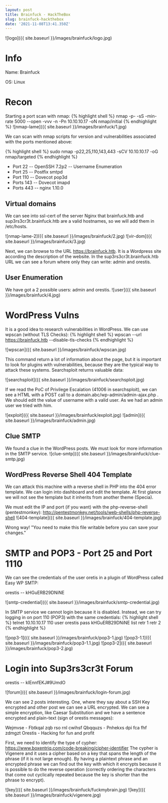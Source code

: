 ```yaml
---
layout: post
title: Brainfuck - HackTheBox
slug: brainfuck-hackthebox
date: '2021-11-08T13:41.350Z'
---
```


![logo]({{ site.baseurl }}/images/brainfuck/logo.jpg)

# Info
Name: Brainfuck

OS: Linux

# Recon
Starting a port scan with nmap:
{% highlight shell %}
nmap -p- -sS -min-rate 5000 --open -vvv -n -Pn 10.10.10.17 -oN nmap/initial
{% endhighlight  %}
![nmap-lame]({{ site.baseurl }}/images/brainfuck/1.jpg)

We can scan with nmap scripts for version and vulnerabilities associated with the ports mentioned above: 

{% highlight shell %}
sudo nmap -p22,25,110,143,443 -sCV 10.10.10.17 -oG nmap/targeted
{% endhighlight %}

* Port 22 -- OpenSSH 7.2p2 -- Username Enumeration
* Port 25 -- Postfix smtpd
* Port 110 -- Dovecot pop3d
* Ports 143 -- Dovecot imapd
* Ports 443 -- nginx 1.10.0

## Virtual domains
We can see into ssl-cert of the server Nginx that brainfuck.htb and sup3rs3cr3t.brainfuck.htb are a valid hostnames, so we will add them in /etc/hosts.

![nmap-lame-2]({{ site.baseurl }}/images/brainfuck/2.jpg)
![vir-dom]({{ site.baseurl }}/images/brainfuck/3.jpg)

Next, we can browse to the URL https://brainfuck.htb. It is a Wordpress site according the description of the website.
In the sup3rs3cr3t.brainfuck.htb URL we can see a forum where only they can write: admin and orestis.


## User Enumeration
We have got a 2 possible users: admin and orestis.
![user]({{ site.baseurl }}/images/brainfuck/4.jpg)

# WordPress Vulns
It is a good idea to research vulnerabilities in WordPress. We can use wpscan (without TLS Checks):
{% highlight shell %}
wpscan --url https://brainfuck.htb --disable-tls-checks
{% endhighlight %}

![wpscan]({{ site.baseurl }}/images/brainfuck/wpscan.jpg)

This command return a lot of information about the page, but it is important to look for plugins with vulnerabilities, because they are the typical way to attack these systems. Searchsploit returns valuable data:

![searchsploit]({{ site.baseurl }}/images/brainfuck/searchsploit.jpg)

If we read the PoC of Privilege Escalation (41006 in searchsploit), we can see a HTML with a POST call to a domain.abc/wp-admin/admin-ajax.php . We should edit the value of username with a valid user. As we had an admin user we tried with him.

![exploit]({{ site.baseurl }}/images/brainfuck/exploit.jpg)
![admin]({{ site.baseurl }}/images/brainfuck/admin.jpg)

## Clue SMTP
We found a clue in the WordPress posts. We must look for more information in the SMTP service.
![clue-smtp]({{ site.baseurl }}/images/brainfuck/clue-smtp.jpg)

## WordPress Reverse Shell 404 Template
We can attack this machine with a reverse shell in PHP into the 404 error template. We can login into dashboard and edit the template. At first glance we will not see the template but it inherits from another theme (Specia).

We must edit the IP and port (if you want) with the php-reverse-shell (pentestmonkey): http://pentestmonkey.net/tools/web-shells/php-reverse-shell
![404-template]({{ site.baseurl }}/images/brainfuck/404-template.jpg)

Wrong way! "You need to make this file writable before you can save your changes."

# SMTP and POP3 - Port 25 and Port 1110
We can see the credentials of the user oretis in a plugin of WordPress called Easy WP SMTP:

orestis -- kHGuERB29DNiNE

![smtp-credential]({{ site.baseurl }}/images/brainfuck/smtp-credential.jpg)

In SMTP service we cannot login because it is disabled. Instead, we can try logging in on port 110 (POP3) with the same credentials:
{% highlight shell %}
telnet 10.10.10.17 110
user orestis
pass kHGuERB29DNiNE
list
retr 1
retr 2
{% endhighlight %}

![pop3-1]({{ site.baseurl }}/images/brainfuck/pop3-1.jpg)
![pop3-1.1]({{ site.baseurl }}/images/brainfuck/pop3-1.1.jpg)
![pop3-2]({{ site.baseurl }}/images/brainfuck/pop3-2.jpg)

# Login into Sup3rs3cr3t Forum

orestis -- kIEnnfEKJ#9UmdO

![forum]({{ site.baseurl }}/images/brainfuck/login-forum.jpg)

We can see 2 posts interesting. One, where they say about a SSH Key encrypted and other post we can see a URL encrypted. We can see a simple encryption, like Caesar Substitution and we have a sentence encrypted and plain-text (sign of orestis messages):

Wejmvse - Fbtkqal zqb rso rnl cwihsf
Qbqquzs - Pnhekxs dpi fca fhf zdmgzt
Orestis - Hacking for fun and profit

First, we need to identify the type of cypher: https://www.boxentriq.com/code-breaking/cipher-identifier
The cypher is Vigenere and it uses a cipher based on a key that spans the length of the phrase (if it is not large enough). By having a plaintext phrase and an encrypted phrase we can find out the key with which it encrypts because it is possible to do the reverse operation (correctly ordering the characters that come out cyclically repeated because the key is shorter than the phrase to encrypt).

![key]({{ site.baseurl }}/images/brainfuck/fuckmybrain.jpg)
![key]({{ site.baseurl }}/images/brainfuck/vigenere.jpg)






